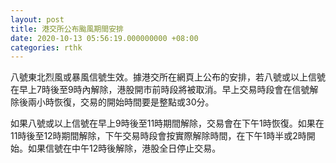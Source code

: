 ```yaml
---
layout: post
title: 港交所公布颱風期間安排
date: 2020-10-13 05:56:19.000000000 +08:00
categories: rthk
---
```


八號東北烈風或暴風信號生效。據港交所在網頁上公布的安排，若八號或以上信號在早上7時後至9時內解除，港股開市前時段將被取消。早上交易時段會在信號解除後兩小時恢復，交易的開始時間要是整點或30分。

如果八號或以上信號在早上9時後至11時期間解除，交易會在下午1時恢復。如果在11時後至12時期間解除，下午交易時段會按實際解除時間，在下午1時半或2時開始。如果信號在中午12時後解除，港股全日停止交易。
